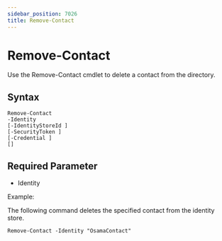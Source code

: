 ```yaml
---
sidebar_position: 7026
title: Remove-Contact
---
```


# Remove-Contact

Use the Remove-Contact cmdlet to delete a contact from the directory.

## Syntax

```
Remove-Contact  
-Identity   
[-IdentityStoreId ]  
[-SecurityToken ]  
[-Credential ]  
[]
```
## Required Parameter

* Identity

Example:

The following command deletes the specified contact from the identity store.

```
Remove-Contact -Identity "OsamaContact"
```